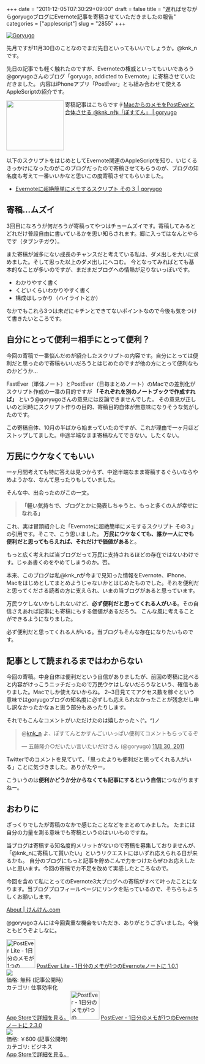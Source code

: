 +++
date = "2011-12-05T07:30:29+09:00"
draft = false
title = "遅ればせながらgoryugoブログにEvernote記事を寄稿させていただきましたの報告"
categories = ["applescript"]
slug = "2855"
+++

<a href="http://knk-n.com/images/2011/12/goryugo.jpg" title="Goryugo"><img src="http://knk-n.com/images/2011/12/goryugo.jpg" alt="Goryugo" title="goryugo.jpg" /></a>

先月ですが11月30日のことなのでまだ先日といってもいいでしょうか。@knk_nです。

先日の記事でも軽く触れたのですが、Evernoteの権威といってもいいであろう@goryugoさんのブログ「goryugo, addicted to Evernote」に寄稿させていただきました。
内容はiPhoneアプリ「PostEver」とも組み合わせて使えるAppleScriptの紹介です。

寄稿記事はこちらです☟<!--more--><table width="100%"><a href="http://goryugo.com/20111130/knk_n_evernote/" target="_blank"><img class="alignleft" align="left" border="0" src="http://capture.heartrails.com/150x130/shadow?http://goryugo.com/20111130/knk_n_evernote/" alt="" width="150" height="130" /></a><a href="http://goryugo.com/20111130/knk_n_evernote/" target="_blank">MacからのメモをPostEverと合体させる @knk_n作「ぽすてん」 | goryugo</a><a href="http://b.hatena.ne.jp/entry/http://goryugo.com/20111130/knk_n_evernote/" target="_blank"><img border="0" src="http://b.hatena.ne.jp/entry/image/http://goryugo.com/20111130/knk_n_evernote/" alt="" /></a></table>


以下のスクリプトをはじめとしてEvernote関連のAppleScriptを知り、いじくるきっかけになったのがこのブログだったので寄稿させてもらうのが、ブログの知名度も考えて一番いいかなと思いこの度寄稿させてもらいました。
<ul><li><a href="http://goryugo.com/20110323/todoevernote/" target="_blank">Evernoteに超絶簡単にメモするスクリプト その３ | goryugo</a><a href="http://b.hatena.ne.jp/entry/http://goryugo.com/20110323/todoevernote/" target="_blank"><img src="http://b.hatena.ne.jp/entry/image/http://goryugo.com/20110323/todoevernote/" alt="" /></a></li></ul>

<h2>寄稿…ムズイ</h2>
3回目になろうが何だろうが寄稿ってやつはチョームズイです。寄稿してみるとどれだけ普段自由に書いているかを思い知らされます。郷に入ってはなんとやらです（タブンチガウ）。

また寄稿が滅多にない成長のチャンスだと考えている私は、ダメ出しを大いに求めました。そして思った以上のダメ出しにヘコむ。
今となってみればとても基本的なことが多いのですが、まだまだブログへの情熱が足りないっぽいです。
<ul>
<li>わかりやすく書く</li>
<li>くどいくらいわかりやすく書く</li>
<li>構成はしっかり（ハイライトとか）</li>
</ul>
なかでもこれら3つは未だにキチンとできてないポイントなので今後も気をつけて書きたいところです。
<h2>自分にとって便利＝相手にとって便利？</h2>
今回の寄稿で一番悩んだのが紹介したスクリプトの内容です。自分にとっては便利だと思ったので寄稿もいいだろうとはじめたのですが他の方にとって便利なものかどうか…

FastEver（単体ノート）とPostEver（日毎まとめノート）のMacでの差別化がスクリプト作成の一番の目的ですが
<strong>「それぞれを別のノートブックで作成すれば」</strong>
という@goryugoさんの意見には反論できませんでした。
その意見が正しいのと同時にスクリプト作りの目的、寄稿目的自体が無意味になりそうな気がしたのです。

この寄稿自体、10月の半ばから始まっていたのですが、これが理由で一ヶ月ほどストップしてました。中途半端なまま寄稿なんてできない。したくない。

<h2>万民にウケなくてもいい</h2>
一ヶ月間考えても特に答えは見つからず、中途半端なまま寄稿するぐらいならやめようかな、なんて思ったりもしていました。

そんな中、出会ったのがこの一文。
<blockquote><strong>「軽い気持ちで、ブログとかに発表しちゃうと、もっと多くの人が幸せになれる」</strong></blockquote>
これ、実は冒頭紹介した「Evernoteに超絶簡単にメモするスクリプト その３」の引用です。そこで、こう思いました。
<strong>万民にウケなくても、誰か一人にでも便利だと思ってもらえれば、それだけで価値がある</strong>と。

もっと広く考えれば当ブログだって万民に支持されるほどの存在ではないわけです。じゃあ書くのをやめてしまうのか。否。

本来、このブログは私@knk_nが今まで見知った情報をEvernote、iPhone、Macをはじめとしてまとめようじゃないかとはじめたものでした。それを便利だと思ってくださる読者の方に支えられ、いまの当ブログがあると思っています。

万民ウケしないかもしれないけど、<strong>必ず便利だと思ってくれる人がいる</strong>。その自信さえあれば記事にも寄稿にもする価値があるだろう。
こんな風に考えることができるようになりました。

必ず便利だと思ってくれる人がいる。当ブログもそんな存在になりたいものです。
<h2>記事として読まれるまではわからない</h2>
今回の寄稿。中身自体は便利だという自信がありましたが、前回の寄稿に比べると内容がけっこうニッチだったので万民ウケはしないだろうなという、確信もありました。Macでしか使えないからね。
2~3日見ててアクセス数を稼ぐという意味ではgoryugoブログの知名度に必ずしも応えられなかったことが残念だし申し訳なかったかなぁと思う部分もあったりします。

それでもこんなコメントがいただけたのは嬉しかったヽ(^。^)ノ

<blockquote class="twitter-tweet" lang="ja"><p>@<a href="https://twitter.com/knk_n">knk_n</a> よ、ぽすてんとかすんごいいっぱい便利てコメントもらってるぞ</p>&mdash; 五藤隆介○だいたい言いたいだけさん (@goryugo) <a href="https://twitter.com/goryugo/status/141906131990740992" data-datetime="2011-11-30T15:47:13+00:00">11月 30, 2011</a></blockquote>

Twitterでのコメントを見ていて、「思ったよりも便利だと思ってくれる人がいる」ことに気づきました。ありがたやー。

こういうのは<strong>便利かどうか分からなくても記事にするという自信</strong>につながりますねー。

<h2>おわりに</h2>
ざっくりでしたが寄稿のなかで感じたことなどをまとめてみました。
たまには自分の力量を測る意味でも寄稿というのはいいものですね。

当ブログは寄稿する知名度的メリットがないので寄稿を募集しておりませんが、「@knk_nに寄稿して貰いたい」というリクエストにはいずれ応えられる日が来るかも。
自分のブログにもっと記事を貯めこんで力をつけたらぜひお応えしたいと思います。今回の寄稿で力不足を改めて実感したところなので。

今回を含めて私にとってのEvernote3大ブログへの寄稿がすべて叶ったことになります。当ブログプロフィールページにリンクを貼っているので、そちらもよろしくお願いします。

<a href="http://knk-n.com/about/" target="_blank">About | けんけん.com</a><a href="http://b.hatena.ne.jp/entry/http://knk-n.com/about/" target="_blank"><img src="http://b.hatena.ne.jp/entry/image/http://knk-n.com/about/" alt="" /></a>

@goryugoさんには今回貴重な機会をいただき、ありがとうございました。今後ともどうぞよしなに。

<a href="http://itunes.apple.com/jp/app//id475299083?mt=8&uo=4" target="new"><img class="appstorehelper_appicn" width="75" height="75" src="http://a3.mzstatic.com/us/r1000/077/Purple/d8/d3/aa/mzl.zgcfxszb.png" alt="PostEver Lite - 1日分のメモが1つのEvernoteノートに - Atech inc."></a>
<a href="http://itunes.apple.com/jp/app//id475299083?mt=8&uo=4" target="new">PostEver Lite - 1日分のメモが1つのEvernoteノートに 1.0.1</a><br>
<a href="http://itunes.apple.com/jp/app//id475299083?mt=8&uo=4" target="itunes_store"><img class="appstorehelper_icn" src="http://ax.phobos.apple.com.edgesuite.net/ja_jp/images/web/linkmaker/badge_appstore-sm.gif" ></a><br>
価格: 無料 (記事公開時)<br>
カテゴリ: 仕事効率化<br>
<a href="http://itunes.apple.com/jp/app//id475299083?mt=8&uo=4" target="new">App Storeで詳細を見る。</a>
<a href="http://itunes.apple.com/jp/app//id422023962?mt=8&uo=4" target="new"><img class="appstorehelper_appicn" width="75" height="75" src="http://a1.mzstatic.com/us/r1000/094/Purple/f0/4e/18/mzm.vyucfpva.png" alt="PostEver - 1日分のメモが1つのEvernoteノートに - Atech inc."></a>
<a href="http://itunes.apple.com/jp/app//id422023962?mt=8&uo=4" target="new">PostEver - 1日分のメモが1つのEvernoteノートに 2.3.0</a><br>
<a href="http://itunes.apple.com/jp/app//id422023962?mt=8&uo=4" target="itunes_store"><img class="appstorehelper_icn" src="http://ax.phobos.apple.com.edgesuite.net/ja_jp/images/web/linkmaker/badge_appstore-sm.gif" ></a><br>
価格: &#65509;600 (記事公開時)<br>
カテゴリ: ビジネス<br>
<a href="http://itunes.apple.com/jp/app//id422023962?mt=8&uo=4" target="new">App Storeで詳細を見る。</a>
